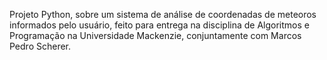 Projeto Python, sobre um sistema de análise de coordenadas de meteoros informados pelo usuário, feito para entrega na disciplina de Algoritmos e Programação na Universidade Mackenzie, conjuntamente com Marcos Pedro Scherer.
